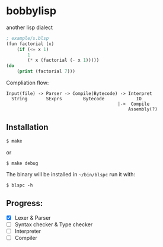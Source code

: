 # bobbylisp
another lisp dialect

```lisp
; example/s.blsp
(fun factorial (x)
    (if (<= x 1)
        1
        (* x (factorial (- x 1)))))
(do
    (print (factorial 7)))
```

Compliation flow:
```
Input(file) -> Parser -> Compile(Bytecode) -> Interpret
  String       SExprs        Bytecode            IO
                                          |->  Compile
                                              Assembly(?)
```

## Installation
```bash
$ make
```
or
```bsah
$ make debug
```
The binary will be installed in `~/bin/blspc` run it with:
```
$ blspc -h
```

## Progress:
- [X] Lexer & Parser
- [ ] Syntax checker & Type checker
- [ ] Interpreter
- [ ] Compiler